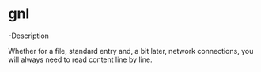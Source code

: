 # gnl
-Description

Whether for a file, standard entry and, a bit later, network connections, you will always need to read content line by line. 
